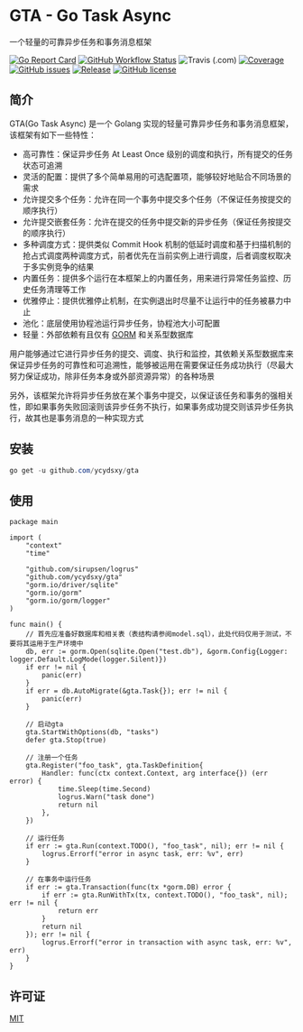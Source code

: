 # GTA - Go Task Async

一个轻量的可靠异步任务和事务消息框架

[![Go Report Card](https://goreportcard.com/badge/github.com/ycydsxy/gta)](https://goreportcard.com/report/github.com/ycydsxy/gta)
[![GitHub Workflow Status](https://img.shields.io/github/workflow/status/ycydsxy/gta/Go?logo=github)](https://github.com/ycydsxy/gta/actions/workflows/go.yml)
![Travis (.com)](https://img.shields.io/travis/com/ycydsxy/gta?label=test&logo=travis)
[![Coverage](https://img.shields.io/codecov/c/github/ycydsxy/gta?logo=codecov)](https://codecov.io/gh/ycydsxy/gta)
[![GitHub issues](https://img.shields.io/github/issues/ycydsxy/gta)](https://github.com/ycydsxy/gta/issues)
[![Release](https://img.shields.io/github/v/release/ycydsxy/gta.svg)](https://github.com/ycydsxy/gta/releases)
[![GitHub license](https://img.shields.io/github/license/ycydsxy/gta)](https://github.com/ycydsxy/gta/blob/main/LICENSE)

## 简介
GTA(Go Task Async) 是一个 Golang 实现的轻量可靠异步任务和事务消息框架，该框架有如下一些特性：
- 高可靠性：保证异步任务 At Least Once 级别的调度和执行，所有提交的任务状态可追溯
- 灵活的配置：提供了多个简单易用的可选配置项，能够较好地贴合不同场景的需求
- 允许提交多个任务：允许在同一个事务中提交多个任务（不保证任务按提交的顺序执行）
- 允许提交嵌套任务：允许在提交的任务中提交新的异步任务（保证任务按提交的顺序执行）
- 多种调度方式：提供类似 Commit Hook 机制的低延时调度和基于扫描机制的抢占式调度两种调度方式，前者优先在当前实例上进行调度，后者调度权取决于多实例竞争的结果
- 内置任务：提供多个运行在本框架上的内置任务，用来进行异常任务监控、历史任务清理等工作
- 优雅停止：提供优雅停止机制，在实例退出时尽量不让运行中的任务被暴力中止
- 池化：底层使用协程池运行异步任务，协程池大小可配置
- 轻量：外部依赖有且仅有 [GORM](https://github.com/go-gorm/gorm) 和关系型数据库

用户能够通过它进行异步任务的提交、调度、执行和监控，其依赖关系型数据库来保证异步任务的可靠性和可追溯性，能够被运用在需要保证任务成功执行（尽最大努力保证成功，除非任务本身或外部资源异常）的各种场景

另外，该框架允许将异步任务放在某个事务中提交，以保证该任务和事务的强相关性，即如果事务失败回滚则该异步任务不执行，如果事务成功提交则该异步任务执行，故其也是事务消息的一种实现方式

## 安装
```powershell
go get -u github.com/ycydsxy/gta
```
## 使用
```golang
package main

import (
	"context"
	"time"

	"github.com/sirupsen/logrus"
	"github.com/ycydsxy/gta"
	"gorm.io/driver/sqlite"
	"gorm.io/gorm"
	"gorm.io/gorm/logger"
)

func main() {
	// 首先应准备好数据库和相关表（表结构请参阅model.sql），此处代码仅用于测试，不要将其运用于生产环境中
	db, err := gorm.Open(sqlite.Open("test.db"), &gorm.Config{Logger: logger.Default.LogMode(logger.Silent)})
	if err != nil {
		panic(err)
	}
	if err = db.AutoMigrate(&gta.Task{}); err != nil {
		panic(err)
	}

	// 启动gta
	gta.StartWithOptions(db, "tasks")
	defer gta.Stop(true)

	// 注册一个任务
	gta.Register("foo_task", gta.TaskDefinition{
		Handler: func(ctx context.Context, arg interface{}) (err error) {
			time.Sleep(time.Second)
			logrus.Warn("task done")
			return nil
		},
	})

	// 运行任务
	if err := gta.Run(context.TODO(), "foo_task", nil); err != nil {
		logrus.Errorf("error in async task, err: %v", err)
	}

	// 在事务中运行任务
	if err := gta.Transaction(func(tx *gorm.DB) error {
		if err := gta.RunWithTx(tx, context.TODO(), "foo_task", nil); err != nil {
			return err
		}
		return nil
	}); err != nil {
		logrus.Errorf("error in transaction with async task, err: %v", err)
	}
}
```

## 许可证
[MIT](https://github.com/ycydsxy/gta/blob/main/LICENSE) 
